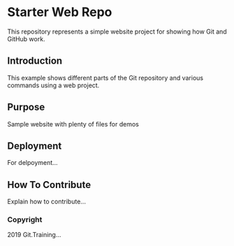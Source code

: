 # Starter Web Repo

This repository represents a simple website project for showing how Git and GitHub work.

## Introduction

This example shows different parts of the Git repository and various commands using a web project.

## Purpose

Sample website with plenty of files for demos

## Deployment

For delpoyment...

## How To Contribute

Explain how to contribute...

### Copyright
2019 Git.Training...